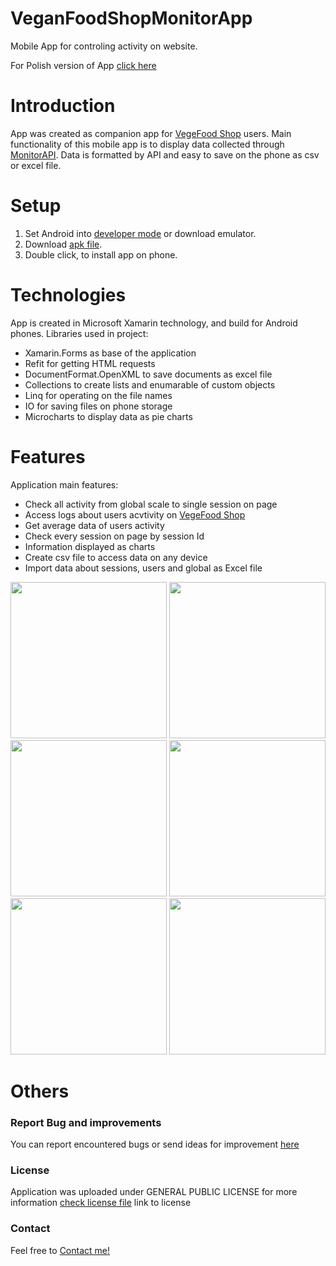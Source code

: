 # VeganFoodShopMonitorApp
Mobile App for controling activity on website.

For Polish version of App [click here](https://github.com/TomaszOrpik/VeganFoodShopMonitorAppPL)

# Introduction

App was created as companion app for [VegeFood Shop](https://vegeshop-714fb.web.app/) users. Main functionality of this mobile app is to display data collected through [MonitorAPI](https://github.com/TomaszOrpik/MonitorApi_Nodejs). Data is formatted by API and easy to save on the phone as csv or excel file.

# Setup

1. Set Android into [developer mode](https://developer.android.com/studio/debug/dev-options) or download emulator.
2. Download [apk file](https://drive.google.com/file/d/1VpwF8LsUCBJXY8R3bM5lOgtcgvRXVZq3/view?usp=sharing).
3. Double click, to install app on phone.

# Technologies

App is created in Microsoft Xamarin technology, and build for Android phones.
Libraries used in project:
* Xamarin.Forms as base of the application
* Refit for getting HTML requests
* DocumentFormat.OpenXML to save documents as excel file
* Collections to create lists and enumarable of custom objects
* Linq for operating on the file names
* IO for saving files on phone storage
* Microcharts to display data as pie charts

# Features

Application main features:
* Check all activity from global scale to single session on page
* Access logs about users acvtivity on [VegeFood Shop](https://vegeshop-714fb.web.app/)
* Get average data of users activity
* Check every session on page by session Id
* Information displayed as charts
* Create csv file to access data on any device
* Import data about sessions, users and global as Excel file

<kbd><img src="https://user-images.githubusercontent.com/54088860/92420325-fe1b7700-f172-11ea-8759-b8e0ef35b414.jpg" width="250"></kbd>
<kbd><img src="https://user-images.githubusercontent.com/54088860/92420346-1d1a0900-f173-11ea-950b-0e15fd4f5dfc.jpg" width="250"></kbd>
<kbd><img src="https://user-images.githubusercontent.com/54088860/92420555-5a32cb00-f174-11ea-8d33-6b6e37c8d402.jpg" width="250"></kbd>
<kbd><img src="https://user-images.githubusercontent.com/54088860/92420367-3b800480-f173-11ea-994a-dcfe831e2a89.jpg" width="250"></kbd>
<kbd><img src="https://user-images.githubusercontent.com/54088860/92420563-661e8d00-f174-11ea-9aae-8e307b53581e.jpg" width="250"></kbd>
<kbd><img src="https://user-images.githubusercontent.com/54088860/92420570-70d92200-f174-11ea-9148-abea465b7c75.jpg" width="250"></kbd>


# Others

### Report Bug and improvements
You can report encountered bugs or send ideas for improvement [here](https://github.com/TomaszOrpik/VeganFoodShopMonitorApp/issues/new)

### License
Application was uploaded under GENERAL PUBLIC LICENSE for more information [check license file](https://github.com/TomaszOrpik/MonitorApi_Nodejs/blob/master/LICENSE) link to license

### Contact
Feel free to [Contact me!](https://github.com/TomaszOrpik)
